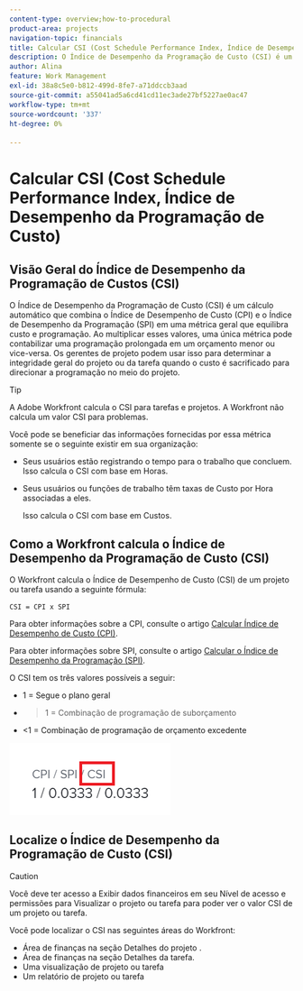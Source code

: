 ```yaml
---
content-type: overview;how-to-procedural
product-area: projects
navigation-topic: financials
title: Calcular CSI (Cost Schedule Performance Index, Índice de Desempenho da Programação de Custo)
description: O Índice de Desempenho da Programação de Custo (CSI) é um cálculo automático que combina o Índice de Desempenho de Custo (CPI) e o Índice de Desempenho da Programação (SPI) em uma métrica geral que equilibra custo e programação.
author: Alina
feature: Work Management
exl-id: 38a8c5e0-b812-499d-8fe7-a71ddccb3aad
source-git-commit: a55041ad5a6cd41cd11ec3ade27bf5227ae0ac47
workflow-type: tm+mt
source-wordcount: '337'
ht-degree: 0%

---
```


# Calcular CSI (Cost Schedule Performance Index, Índice de Desempenho da Programação de Custo)

<!--
<p data-mc-conditions="QuicksilverOrClassic.Draft mode">(NOTE: Linked to the product. Do not change link.) </p>
-->

## Visão Geral do Índice de Desempenho da Programação de Custos (CSI)

O Índice de Desempenho da Programação de Custo (CSI) é um cálculo automático que combina o Índice de Desempenho de Custo (CPI) e o Índice de Desempenho da Programação (SPI) em uma métrica geral que equilibra custo e programação. Ao multiplicar esses valores, uma única métrica pode contabilizar uma programação prolongada em um orçamento menor ou vice-versa. Os gerentes de projeto podem usar isso para determinar a integridade geral do projeto ou da tarefa quando o custo é sacrificado para direcionar a programação no meio do projeto.

>[!TIP]
>
>A Adobe Workfront calcula o CSI para tarefas e projetos. A Workfront não calcula um valor CSI para problemas.

Você pode se beneficiar das informações fornecidas por essa métrica somente se o seguinte existir em sua organização:

* Seus usuários estão registrando o tempo para o trabalho que concluem.\
   Isso calcula o CSI com base em Horas.
* Seus usuários ou funções de trabalho têm taxas de Custo por Hora associadas a eles. 

   Isso calcula o CSI com base em Custos.

## Como a Workfront calcula o Índice de Desempenho da Programação de Custo (CSI)

O Workfront calcula o Índice de Desempenho de Custo (CSI) de um projeto ou tarefa usando a seguinte fórmula:

```
CSI = CPI x SPI
```

Para obter informações sobre a CPI, consulte o artigo [Calcular Índice de Desempenho de Custo (CPI)](../../../manage-work/projects/project-finances/calculate-cpi.md).

Para obter informações sobre SPI, consulte o artigo [Calcular o Índice de Desempenho da Programação (SPI)](../../../manage-work/projects/project-finances/calculate-spi.md).

O CSI tem os três valores possíveis a seguir:

* 1 = Segue o plano geral   
* 
   >1 = Combinação de programação de suborçamento
* &lt;1 = Combinação de programação de orçamento excedente

![](assets/csi-highlighted.png)

## Localize o Índice de Desempenho da Programação de Custo (CSI)

>[!CAUTION]
>
>Você deve ter acesso a Exibir dados financeiros em seu Nível de acesso e permissões para Visualizar o projeto ou tarefa para poder ver o valor CSI de um projeto ou tarefa.

Você pode localizar o CSI nas seguintes áreas do Workfront:

* Área de finanças na seção Detalhes do projeto .
* Área de finanças na seção Detalhes da tarefa.
* Uma visualização de projeto ou tarefa
* Um relatório de projeto ou tarefa
